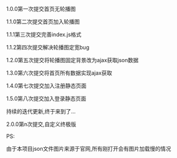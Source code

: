 1.0.0第一次提交首页无轮播图

1.1.0第二次提交首页加入轮播图

1.1.1第三次提交完善index.js格式

1.1.2第四次提交解决轮播图定宽bug

1.2.0第五次提交将轮播图固定背景改为ajax获取json数据

1.3.0第六次提交将首页所有数据实现ajax获取

1.4.0第七次提交加入注册静态页面

1.5.0第八次提交加入登录静态页面

持续的迭代更新,终于来到了...

2.0.0第n次提交,自定义终极版



PS:

由于本项目json文件图片来源于官网,所有刚打开会有图片加载慢的情况
